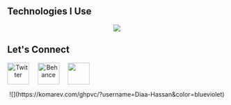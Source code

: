 <!-- <h3 align="center" width="600">
  Welcome to Diaa Hassan's profile!
  <img src="https://emojis.slackmojis.com/emojis/images/1495224255/2288/christmas_parrot.gif?1495224255" width="30"/>
</h3> -->

<!-- <p align="center">
  <a href=""><img src="https://readme-typing-svg.herokuapp.com?font=Varela+Round&color=%23310DF7&size=30&center=true&vCenter=true&width=680&height=90&duration=4000&lines=Hi+%2C+My+Name+Is+Diaa;A+Software+Engineer;Who+Is+Interested+In+Back-End+Development" alt="Typing SVG" /></a>
</p> -->
## Technologies I Use
<p align="center">
  <img src="https://skillicons.dev/icons?i=html,css,js,ts,nodejs,express,react,redux,jest,mongodb,postgres,mysql,redis,elixir,kubernetes,docker,nginx,kafka,c,py,java,bash,linux,md,git,github,githubactions,vscode,postman,figma" />
</p>

## Let's Connect
<p align="center" style="display:flex;">
  <a href="https://twitter.com/BU9D4DDY"><img width="50" alt="Twitter" title="Twitter" src="_resources/twitter.png"/></a>
  &#8287;&#8287;&#8287;&#8287;&#8287;
<!--   <a href="https://bug-daddy.medium.com/"><img width="50" alt="Medium" src="_resources/medium.png"></a>
  &#8287;&#8287;&#8287;&#8287;&#8287; -->
  <a href="https://www.behance.net/diaahassan2"><img width="50" alt="Behance" src="_resources/behance.png"></a>
  &#8287;&#8287;&#8287;&#8287;&#8287;
  <a href="https://www.linkedin.com/in/diaa-hasan/" alt="Linkedin"><img width="50" src="_resources/linkedin.png"/></a>
</p>

<p align="center">
  ![](https://komarev.com/ghpvc/?username=Diaa-Hassan&color=blueviolet)
</p>

<!--
## 🔥 Streak stats



<p align="center">
  <a href="">
    <img src="https://github-readme-streak-stats.herokuapp.com?user=BU9D4DDY&theme=ads-juicy-fresh&hide_border=true&date_format=j%20M%5B%20Y%5D" alt="GitHub Streak" />
  </a>
</p>


<p align="center">&nbsp;<img align="center" src="https://github-readme-stats.vercel.app/api?username=bu9d4ddy&show_icons=true&locale=en" alt="bu9d4ddy" />
</p>


[![GitHub Streak](https://github-readme-streak-stats.herokuapp.com?user=BU9D4DDY&theme=midnight-purple&hide_border=true&date_format=j%20M%5B%20Y%5D)](https://git.io/streak-stats)
-->
<!--

### 👨‍💻 Programming languages



<p align="center"> 
  <a>
  <img src="https://www.vectorlogo.zone/logos/gnu_bash/gnu_bash-icon.svg" alt="bash" width="40" height="40" class="jop-noMdConv"> <img src="https://raw.githubusercontent.com/devicons/devicon/master/icons/c/c-original.svg" alt="c" width="40" height="40" class="jop-noMdConv"> <img src="https://www.vectorlogo.zone/logos/dartlang/dartlang-icon.svg" alt="dart" width="40" height="40" class="jop-noMdConv"> <img src="https://www.vectorlogo.zone/logos/flutterio/flutterio-icon.svg" alt="flutter" width="40" height="40" class="jop-noMdConv"> <img src="https://raw.githubusercontent.com/devicons/devicon/master/icons/html5/html5-original-wordmark.svg" alt="html5" width="40" height="40" class="jop-noMdConv"> <img src="https://raw.githubusercontent.com/devicons/devicon/master/icons/css3/css3-original-wordmark.svg" alt="css3" width="40" height="40" class="jop-noMdConv"> <img src="https://raw.githubusercontent.com/devicons/devicon/master/icons/javascript/javascript-original.svg" alt="javascript" width="40" height="40" class="jop-noMdConv"> <img src="https://raw.githubusercontent.com/devicons/devicon/master/icons/java/java-original.svg" alt="java" width="40" height="40" class="jop-noMdConv"> <img src="https://raw.githubusercontent.com/devicons/devicon/master/icons/python/python-original.svg" alt="python" width="40" height="40" class="jop-noMdConv"> 
  </a>
    </p>



### 🧰 Frameworks and libraries



<p align="center">
  <img src="https://raw.githubusercontent.com/devicons/devicon/master/icons/bootstrap/bootstrap-plain-wordmark.svg" alt="bootstrap" width="40" height="40" class="jop-noMdConv"> <img src="https://raw.githubusercontent.com/devicons/devicon/master/icons/django/django-original.svg" alt="django" width="40" height="40" class="jop-noMdConv"> <img src="https://www.vectorlogo.zone/logos/pocoo_flask/pocoo_flask-icon.svg" alt="flask" width="40" height="40" class="jop-noMdConv"> <img src="https://www.vectorlogo.zone/logos/figma/figma-icon.svg" alt="figma" width="40" height="40" class="jop-noMdConv"> <img src="https://www.vectorlogo.zone/logos/framer/framer-icon.svg" alt="framer" width="40" height="40" class="jop-noMdConv"> <img src="https://www.vectorlogo.zone/logos/git-scm/git-scm-icon.svg" alt="git" width="40" height="40" class="jop-noMdConv"> <img src="https://raw.githubusercontent.com/devicons/devicon/master/icons/linux/linux-original.svg" alt="linux" width="40" height="40" class="jop-noMdConv"> <img src="https://upload.wikimedia.org/wikipedia/commons/2/21/Matlab_Logo.png" alt="matlab" width="40" height="40" class="jop-noMdConv"> <img src="https://raw.githubusercontent.com/devicons/devicon/master/icons/photoshop/photoshop-line.svg" alt="photoshop" width="40" height="40" class="jop-noMdConv"> <img src="https://www.vectorlogo.zone/logos/adobe_illustrator/adobe_illustrator-icon.svg" alt="illustrator" width="40" height="40" class="jop-noMdConv"> <img src="https://cdn.worldvectorlogo.com/logos/adobe-xd.svg" alt="xd" width="40" height="40" class="jop-noMdConv">
</p>



### 🗄️ Databases and cloud hosting

<p>
    <a href="#"><img alt="GitHub Pages" src="https://img.shields.io/badge/GitHub%20Pages-327FC7.svg?logo=github&logoColor=white"></a>
    <a href="#"><img alt="MongoDB" src ="https://img.shields.io/badge/MongoDB-4ea94b.svg?logo=mongodb&logoColor=white"></a>
    <a href="#"><img alt="MySQL" src="https://img.shields.io/badge/MySQL-00f.svg?logo=mysql&logoColor=white"></a>
    <a href="#"><img alt="Notion" src="https://img.shields.io/badge/Notion-010101.svg?logo=notion&logoColor=white"></a>
    <a href="#"><img alt="Oracle" src ="https://img.shields.io/badge/Oracle-F00000.svg?logo=oracle&logoColor=white"></a>
    <a href="#"><img alt="PostgreSQL" src ="https://img.shields.io/badge/PostgreSQL-316192.svg?logo=postgresql&logoColor=white"></a>
    <a href="#"><img alt="Repl.it" src="https://img.shields.io/badge/Repl.it-0D101E.svg?logo=Replit&logoColor=white"></a>
    <a href="#"><img alt="SQLite" src ="https://img.shields.io/badge/SQLite-07405e.svg?logo=sqlite&logoColor=white"></a>
</p>



### 💻 Software and tools

<p>
    <a href="#"><img alt="Adobe" src="https://img.shields.io/badge/Adobe-FF0000.svg?logo=adobe&logoColor=white"></a>
    <a href="#"><img alt="Android" src="https://img.shields.io/badge/Android-3DDC84?logo=android&logoColor=white"></a>
    <a href="#"><img alt="Android Studio" src="https://img.shields.io/badge/Android%20Studio-008678.svg?logo=android-studio&logoColor=white"></a>
    <a href="#"><img alt="Arch Linux" src="https://img.shields.io/badge/Arch%20Linux-1793D1.svg?logo=arch-linux&logoColor=white"></a>
    <a href="#"><img alt="Brave" src="https://img.shields.io/badge/-Brave-FB542B?logo=brave&logoColor=white"></a>
    <a href="#"><img alt="Codepen" src="https://img.shields.io/badge/Codepen-000000.svg?logo=codepen&logoColor=white"></a>
    <a href="#"><img alt="Git" src="https://img.shields.io/badge/Git-F05033.svg?logo=git&logoColor=white"></a>
    <a href="#"><img alt="Google Sheets" src="https://img.shields.io/badge/Google%20Sheets-34A853.svg?logo=google%20sheets&logoColor=white"></a>
    <a href="#"><img alt="Inkscape" src="https://img.shields.io/badge/Inkscape-000000?logo=Inkscape&logoColor=white"></a>
    <a href="#"><img alt="Mathematica" src="https://img.shields.io/badge/Mathematica-DD1100.svg?logo=wolfram-mathematica&logoColor=white"></a>
    <a href="#"><img alt="OBS Studio" src="https://img.shields.io/badge/-OBS%20Studio-302E31?logo=obs-studio&logoColor=white"></a>
    <a href="#"><img alt="Photopea" src="https://img.shields.io/badge/Photopea-18A497?logo=photopea&logoColor=white"></a>
    <a href="#"><img alt="Postman" src="https://img.shields.io/badge/Postman-FF6C37?logo=postman&logoColor=white"></a>
    <a href="#"><img alt="Stack Overflow" src="https://img.shields.io/badge/-Stack%20Overflow-FE7A16?logo=stack-overflow&logoColor=white"></a>
    <a href="#"><img alt="Visual Studio Code" src="https://img.shields.io/badge/Visual%20Studio%20Code-0078d7.svg?logo=visual-studio-code&logoColor=white"></a>
</p>
-->

<!-- ![snake gif](https://github.com/BU9D4DDY/BU9D4DDY/blob/output/github-contribution-grid-snake.svg) -->
